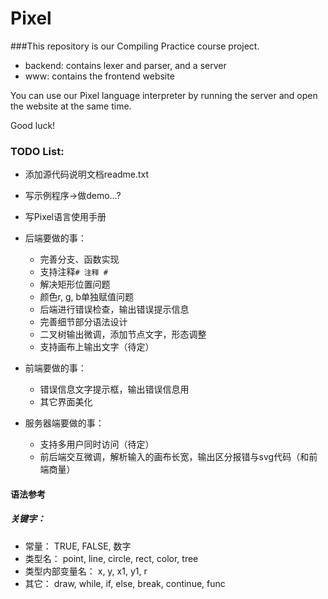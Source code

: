Pixel
=====
###This repository is our Compiling Practice course project.

* backend: contains lexer and parser, and a server
* www: contains the frontend website

You can use our Pixel language interpreter by running the server and open the website at the same time.

Good luck!

### TODO List:
* 添加源代码说明文档readme.txt
* 写示例程序->做demo...?
* 写Pixel语言使用手册

* 后端要做的事：
  * 完善分支、函数实现
  * 支持注释` # 注释 # `
  * 解决矩形位置问题
  * 颜色r, g, b单独赋值问题
  * 后端进行错误检查，输出错误提示信息
  * 完善细节部分语法设计
  * 二叉树输出微调，添加节点文字，形态调整
  * 支持画布上输出文字（待定）


* 前端要做的事：
  * 错误信息文字提示框，输出错误信息用
  * 其它界面美化

* 服务器端要做的事：
  * 支持多用户同时访问（待定）
  * 前后端交互微调，解析输入的画布长宽，输出区分报错与svg代码（和前端商量）

#### 语法参考
##### 关键字：
* 常量：
  TRUE, FALSE, 数字
* 类型名：
  point, line, circle, rect, color, tree
* 类型内部变量名：
  x, y, x1, y1, r
* 其它：
  draw, while, if, else, break, continue, func
